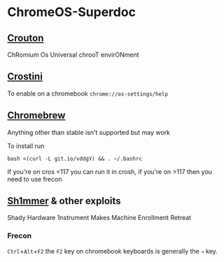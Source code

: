 # ChromeOS-Superdoc

## [Crouton](https://github.com/dnschneid/crouton)

ChRomium Os Universal chrooT envirONment

## [Crostini](https://chromeos.dev/en/linux) 

To enable on a chromebook
`chrome://os-settings/help`

## [Chromebrew](https://github.com/chromebrew/chromebrew)

Anything other than stable isn't supported but may work

To install run 

`bash <(curl -L git.io/vddgY) && . ~/.bashrc`

If you're on cros <117 you can run it in crosh, if you're on >117 then you need to use frecon

## [Sh1mmer](https://github.com/MercuryWorkshop/sh1mmer) & other exploits

Shady Hardware 1nstrument Makes Machine Enrollment Retreat


### Frecon
 `Ctrl`+`Alt`+`F2` the `F2` key on chromebook keyboards is generally the `→` key.
